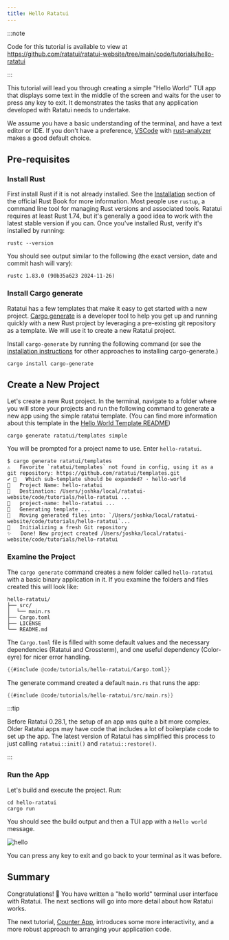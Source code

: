 ```yaml
---
title: Hello Ratatui
---
```


:::note

Code for this tutorial is available to view at
<https://github.com/ratatui/ratatui-website/tree/main/code/tutorials/hello-ratatui>

:::

This tutorial will lead you through creating a simple "Hello World" TUI app that displays some text
in the middle of the screen and waits for the user to press any key to exit. It demonstrates the
tasks that any application developed with Ratatui needs to undertake.

We assume you have a basic understanding of the terminal, and have a text editor or IDE. If you
don't have a preference, [VSCode] with [rust-analyzer] makes a good default choice.

[VSCode]: https://code.visualstudio.com/
[rust-analyzer]: https://marketplace.visualstudio.com/items?itemName=rust-lang.rust-analyzer

## Pre-requisites

### Install Rust

First install Rust if it is not already installed. See the [Installation] section of the official
Rust Book for more information. Most people use `rustup`, a command line tool for managing Rust
versions and associated tools. Ratatui requires at least Rust 1.74, but it's generally a good idea
to work with the latest stable version if you can. Once you've installed Rust, verify it's installed
by running:

[Installation]: https://doc.rust-lang.org/book/ch01-01-installation.html

```shell title="check rust version"
rustc --version
```

You should see output similar to the following (the exact version, date and commit hash will vary):

```text
rustc 1.83.0 (90b35a623 2024-11-26)
```

### Install Cargo generate

Ratatui has a few templates that make it easy to get started with a new project. [Cargo generate] is
a developer tool to help you get up and running quickly with a new Rust project by leveraging a
pre-existing git repository as a template. We will use it to create a new Ratatui project.

[Cargo generate]: https://cargo-generate.github.io/cargo-generate/

Install `cargo-generate` by running the following command (or see the [installation instructions]
for other approaches to installing cargo-generate.)

[installation instructions]: https://cargo-generate.github.io/cargo-generate/installation.html

```shell
cargo install cargo-generate
```

## Create a New Project

Let's create a new Rust project. In the terminal, navigate to a folder where you will store your
projects and run the following command to generate a new app using the simple ratatui template. (You
can find more information about this template in the [Hello World Template README])

[Hello World Template README]: https://github.com/ratatui/templates/blob/main/hello-world/README.md

```shell title="create new rust project"
cargo generate ratatui/templates simple
```

You will be prompted for a project name to use. Enter `hello-ratatui`.

```shell title="create new rust project"
$ cargo generate ratatui/templates
⚠️   Favorite `ratatui/templates` not found in config, using it as a git repository: https://github.com/ratatui/templates.git
✔ 🤷   Which sub-template should be expanded? · hello-world
🤷   Project Name: hello-ratatui
🔧   Destination: /Users/joshka/local/ratatui-website/code/tutorials/hello-ratatui ...
🔧   project-name: hello-ratatui ...
🔧   Generating template ...
🔧   Moving generated files into: `/Users/joshka/local/ratatui-website/code/tutorials/hello-ratatui`...
🔧   Initializing a fresh Git repository
✨   Done! New project created /Users/joshka/local/ratatui-website/code/tutorials/hello-ratatui
```

### Examine the Project

The `cargo generate` command creates a new folder called `hello-ratatui` with a basic binary application
in it. If you examine the folders and files created this will look like:

```text
hello-ratatui/
├── src/
│  └── main.rs
├── Cargo.toml
├── LICENSE
└── README.md
```

The `Cargo.toml` file is filled with some default values and the necessary dependencies (Ratatui
and Crossterm), and one useful dependency (Color-eyre) for nicer error handling.

```rust title="cargo.toml"
{{#include @code/tutorials/hello-ratatui/Cargo.toml}}
```

The generate command created a default `main.rs` that runs the app:

```rust title="main.rs"
{{#include @code/tutorials/hello-ratatui/src/main.rs}}
```

:::tip

Before Ratatui 0.28.1, the setup of an app was quite a bit more complex. Older Ratatui apps may have
code that includes a lot of boilerplate code to set up the app. The latest version of Ratatui has
simplified this process to just calling `ratatui::init()` and `ratatui::restore()`.

:::

### Run the App

Let's build and execute the project. Run:

```shell title="run the app"
cd hello-ratatui
cargo run
```

You should see the build output and then a TUI app with a `Hello world` message.

![hello](hello-ratatui.gif)

You can press any key to exit and go back to your terminal as it was before.

## Summary

Congratulations! :tada: You have written a "hello world" terminal user interface with Ratatui. The
next sections will go into more detail about how Ratatui works.

The next tutorial, [Counter App](/tutorials/counter-app/), introduces some more interactivity, and a
more robust approach to arranging your application code.
